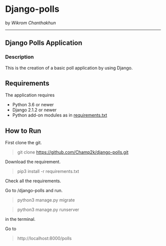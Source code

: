 # Django-polls
by *Wikrom Chanthakhun*

---

 ## Django Polls Application
### Description
 This is the creation of a basic poll application by using Django.

## Requirements

 The application requires
 * Python 3.6 or newer
 * Django 2.1.2 or newer
 * Python add-on modules as in [requirements.txt](requirements.txt)

 ## How to Run
First clone the git.
>git clone https://github.com/Champ2k/django-polls.git

Download the requirement.
>pip3 install -r requirements.txt

Check all the requirements.
<br>

Go to /django-polls and run.
> python3 manage.py migrate

> python3 manage.py runserver

in the terminal.

Go to
>http://localhost:8000/polls
